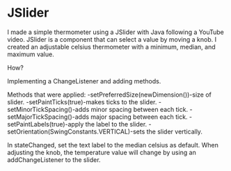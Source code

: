 # JSlider
I made a simple thermometer using a JSlider with Java following a YouTube video.
JSlider is a component that can select a value by moving a knob. 
I created an adjustable celsius thermometer with a minimum, median, and maximum value.

How?

Implementing a ChangeListener and adding methods.

Methods that were applied:
-setPreferredSize(newDimension())-size of slider.
-setPaintTicks(true)-makes ticks to the slider.
-setMinorTickSpacing()-adds minor spacing between each tick.
-setMajorTickSpacing()-adds major spacing between each tick.
-setPaintLabels(true)-apply the label to the slider.
-setOrientation(SwingConstants.VERTICAL)-sets the slider vertically.

In stateChanged, set the text label to the median celsius as default.
When adjusting the knob, the temperature value will change by using an addChangeListener to the slider.


